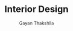 ---
is_programmatic_layout_5: true
draft: false
title: Interior Design
snippet: Interior Design
image:
  src: /images/pseo/best-work-management-tools-for-interior-design.jpg
  alt: interior design, task management, resource management, productivity
publishDate: 2024-11-29
category: ""
author: Gayan Thakshila
tags:
  - interiordesign
  - Tips
  - Open-Source
  - Team
content_01: |
    The interior design industry is highly creative and dynamic, where designers must balance client expectations, project timelines, and budget constraints while coordinating with various contractors and suppliers. Effective task management tools are vital for success in this industry, as they help streamline workflows, enhance collaboration, and ensure that projects are delivered on time and within budget, ultimately leading to satisfied clients and successful outcomes.',
content_02: |
    Interior designers use Worklenz to manage client projects, track milestones, and streamline communication with teams.
description: Discover the best work management tools for interior design including WorkLenz, designed for your specific needs.
related: [best-work-management-tools-for-design-&-creative-services, best-work-management-tools-for-architecture, best-work-management-tools-for-fashion-&-apparel, best-work-management-tools-for-luxury-goods]
---